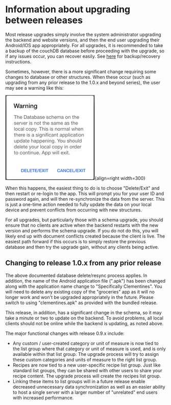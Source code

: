 # Information about upgrading between releases

Most release upgrades simply involve the system administrator upgrading the backend and website versions, and then the end user upgrading their Android/IOS app appropriately.  For all upgrades, it is recommended to take a backup of the couchDB database before proceeding with the upgrade, so if any issues occur, you can recover easily. See [here](https://docs.couchdb.org/en/stable/maintenance/backups.html) for backup/recovery instructions.

Sometimes, however, there is a more significant change requiring some changes to database or other structures. When these occur (such as upgrading from any prior release to the 1.0.x and beyond series), the user may see a warning like this:

![](../assets/warningschema.png){align=right width=300}


When this happens, the easiest thing to do is to choose "Delete/Exit" and then restart or re-login to the app. This will prompt you for your user ID and password again, and will then re-synchronize the data from the server. This is just a one-time action needed to fully update the data on your local device and prevent conflicts from occurring with new structures.

For all upgrades, but particularly those with a schema upgrade, you should ensure that no clients are active when the backend restarts with the new version and performs the schema upgrade.  If you do not do this, you will likely end up with document conflicts created because the client is live. The easiest path forward if this occurs is to simply restore the previous database and then try the upgrade gain, without any clients being active.

## Changing to release 1.0.x from any prior release

The above documented database delete/resync process applies. In addition, the name of the Android application file (".apk") has been changed along with the application name change to "Specifically Clementines". You will need to delete any existing copy of the "groceries" app as it will no longer work and won't be upgraded appropriately in the future. Please switch to using "clementines.apk" as provided with the bundled release.

This release, in addition, has a significant change in the schema, so it may take a minute or two to update on the backend.  To avoid problems, all local clients should not be online while the backend is updating, as noted above.

The major functional changes with release 0.9.x include:
- Any custom / user-created category or unit of measure is now tied to the list group where that category or unit of measure is used, and is only available within that list group.  The upgrade process will try to assign these custom categories and units of measure to the right list group.
- Recipes are now tied to a new user-specific recipe list group. Just like standard list groups, they can be shared with other users to share your recipe content. The upgrade process will create the recipes list group.
- Linking these items to list groups will in a future release enable decreased unnecessary data synchronization as well as an easier ability to host a single server with a larger number of "unrelated" end users with increased performance.
